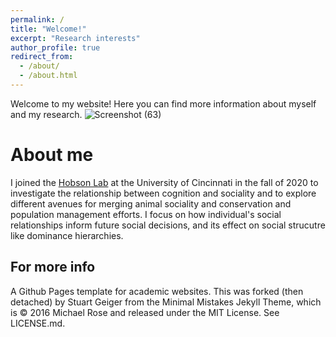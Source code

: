 ```yaml
---
permalink: /
title: "Welcome!"
excerpt: "Research interests"
author_profile: true
redirect_from: 
  - /about/
  - /about.html
---
```


Welcome to my website! Here you can find more information about myself and my research. 
![Screenshot (63)](https://user-images.githubusercontent.com/78130420/147525372-b0620ab1-32fd-4d8e-9e41-7a59be4ebdc1.png)

About me
======

I joined the [Hobson Lab](http://hobsonresearch.com/) at the University of Cincinnati in the fall of 2020 to investigate the relationship between cognition and sociality and to explore different avenues for merging animal sociality and conservation and population management efforts. I focus on how individual's social relationships inform future social decisions, and its effect on social strucutre like dominance hierarchies.

For more info
------
A Github Pages template for academic websites. This was forked (then detached) by Stuart Geiger from the Minimal Mistakes Jekyll Theme, which is © 2016 Michael Rose and released under the MIT License. See LICENSE.md.
